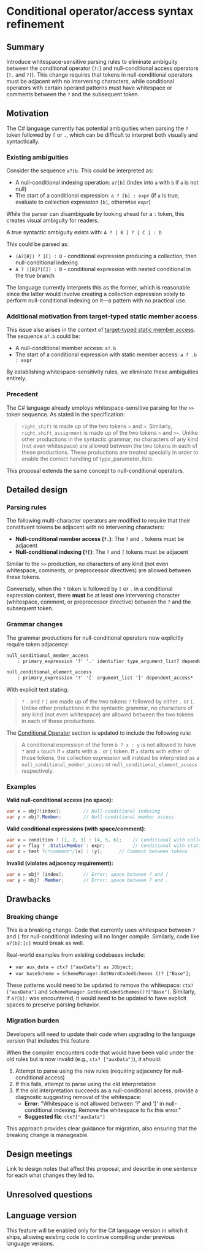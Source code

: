 # Conditional operator/access syntax refinement

## Summary

Introduce whitespace-sensitive parsing rules to eliminate ambiguity between the conditional operator (`?:`)
and null-conditional access operators (`?.` and `?[`). This change requires that tokens in null-conditional 
operators must be adjacent with no intervening characters, while conditional operators with certain operand
patterns must have whitespace or comments between the `?` and the subsequent token.

## Motivation

The C# language currently has potential ambiguities when parsing the `?` token followed by `[` or `.`, which
can be difficult to interpret both visually and syntactically.

### Existing ambiguities

Consider the sequence `a?[b`. This could be interpreted as:
- A null-conditional indexing operation: `a?[b]` (index into `a` with `b` if `a` is not null)
- The start of a conditional expression: `a ? [b] : expr` (if `a` is true, evaluate to collection expression
  `[b]`, otherwise `expr`)

While the parser can disambiguate by looking ahead for a `:` token, this creates visual ambiguity for readers.

A true syntactic ambiguity exists with: `A ? [ B ] ? [ C ] : D`

This could be parsed as:
- `(A?[B]) ? [C] : D` - conditional expression producing a collection, then null-conditional indexing
- `A ? ([B]?[C]) : D` - conditional expression with nested conditional in the true branch

The language currently interprets this as the former, which is reasonable since the latter would involve
creating a collection expression solely to perform null-conditional indexing on it—a pattern with no practical use.

### Additional motivation from target-typed static member access

This issue also arises in the context of [target-typed static member access](https://github.com/dotnet/csharplang/blob/main/proposals/target-typed-static-member-access.md). The sequence `a?.b` could be:
- A null-conditional member access: `a?.b`
- The start of a conditional expression with static member access: `a ? .b : expr`

By establishing whitespace-sensitivity rules, we eliminate these ambiguities entirely.

### Precedent

The C# language already employs whitespace-sensitive parsing for the `>>` token sequence.
As stated in the specification:

> `right_shift` is made up of the two tokens `>` and `>`. Similarly, `right_shift_assignment` is
  made up of the two tokens `>` and `>=`. Unlike other productions in the syntactic grammar, no
  characters of any kind (not even whitespace) are allowed between the two tokens in each of these
  productions. These productions are treated specially in order to enable the correct handling of
  type_parameter_lists.

This proposal extends the same concept to null-conditional operators.

## Detailed design

### Parsing rules

The following multi-character operators are modified to require that their constituent tokens be adjacent with no intervening characters:

- **Null-conditional member access (`?.`)**: The `?` and `.` tokens must be adjacent
- **Null-conditional indexing (`?[`)**: The `?` and `[` tokens must be adjacent

Similar to the `>>` production, no characters of any kind (not even whitespace, comments, or preprocessor directives) are allowed between these tokens.

Conversely, when the `?` token is followed by `[` or `.` in a conditional expression context, there **must** be at
least one intervening character (whitespace, comment, or preprocessor directive) between the `?` and the subsequent
token.

### Grammar changes

The grammar productions for null-conditional operators now explicitly require token adjacency:

```diff
null_conditional_member_access
    : primary_expression '?' '.' identifier type_argument_list? dependent_access*

null_conditional_element_access
    : primary_expression '?' '[' argument_list ']' dependent_access*
```

With explicit text stating:

> `?` `.` and `?` `[` are made up of the two tokens `?` followed by either `.` or `[`. Unlike other productions in the syntactic grammar, no
characters of any kind (not even whitespace) are allowed between the two tokens in each of these
productions.

The [Conditional Operator](https://github.com/dotnet/csharpstandard/blob/standard-v6/standard/expressions.md#1115-conditional-operator) section is updated to include the following rule:

> A conditional expression of the form `b ? x : y` is not allowed to have `?` and `x` touch if `x` starts with a `.` or `[` token.  If `x` starts with either of those tokens, the collection expression will instead be interpreted as a  `null_conditional_member_access` or `null_conditional_element_access` respectively.


### Examples

**Valid null-conditional access (no space):**
```csharp
var x = obj?[index];        // Null-conditional indexing
var y = obj?.Member;        // Null-conditional member access
```

**Valid conditional expressions (with space/comment):**
```csharp
var x = condition ? [1, 2, 3] : [4, 5, 6];    // Conditional with collection expressions
var y = flag ? .StaticMember : expr;          // Conditional with static member access (possible future feature)
var z = test ?/*comment*/[x] : [y];      // Comment between tokens
```

**Invalid (violates adjacency requirement):**
```csharp
var x = obj? [index];       // Error: space between ? and [
var y = obj? .Member;       // Error: space between ? and .
```

## Drawbacks

### Breaking change

This is a breaking change. Code that currently uses whitespace between `?` and `[` for null-conditional indexing will no longer compile.  Similarly, code like `a?[b]:[c]` would break as well.  

Real-world examples from existing codebases include:
- `var aux_data = ctx? ["auxData"] as JObject;`
- `var baseScheme = SchemeManager.GetHardCodedSchemes ()? ["Base"];`

These patterns would need to be updated to remove the whitespace: `ctx?["auxData"]` and `SchemeManager.GetHardCodedSchemes()?["Base"]`.
Similarly,  if `a?[b]:` was encountered, it would need to be updated to have explicit spaces to
preserve parsing behavior.

### Migration burden

Developers will need to update their code when upgrading to the language version that includes this feature.

When the compiler encounters code that would have been valid under the old rules but is now invalid (e.g., `ctx? ["auxData"]`), it should:

1. Attempt to parse using the new rules (requiring adjacency for null-conditional access)
2. If this fails, attempt to parse using the old interpretation
3. If the old interpretation succeeds as a null-conditional access, provide a diagnostic suggesting removal of the whitespace:
   - **Error**: "Whitespace is not allowed between '?' and '[' in null-conditional indexing. Remove the whitespace to fix this error."
   - **Suggested fix**: `ctx?["auxData"]`

This approach provides clear guidance for migration, also ensuring that the breaking change is manageable.

## Design meetings

Link to design notes that affect this proposal, and describe in one sentence for each what changes they led to.

## Unresolved questions


## Language version

This feature will be enabled only for the C# language version in which it ships, allowing existing code to
continue compiling under previous language versions.



